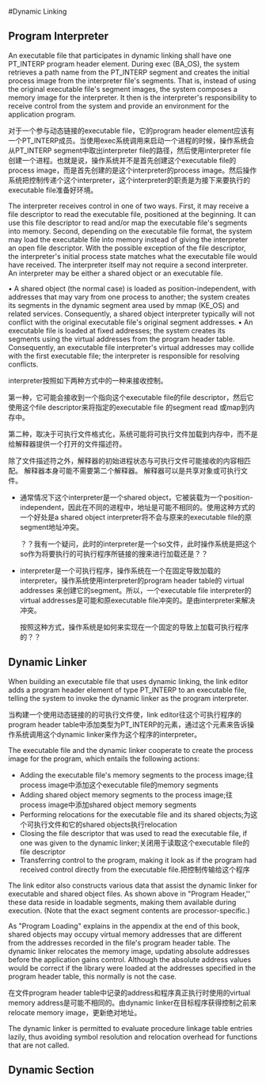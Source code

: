 #Dynamic Linking

## Program Interpreter

An executable file that participates in dynamic linking shall have one  PT_INTERP program
header element. During exec (BA_OS), the system retrieves a path name from the  PT_INTERP
segment and creates the initial process image from the interpreter file's segments. That is,
instead of using the original executable file's segment images, the system composes a memory
image for the interpreter. It then is the interpreter's responsibility to receive control from the
system and provide an environment for the application program.

对于一个参与动态链接的executable file，它的program header element应该有一个PT_INTERP成员。当使用exec系统调用来启动一个进程的时候，操作系统会从PT_INTERP segment中取出interpreter file的路径，然后使用interpreter file创建一个进程。也就是说，操作系统并不是首先创建这个executable file的process image，而是首先创建的是这个interpreter的process image。然后操作系统把控制传递个这个interpreter，这个interpreter的职责是为接下来要执行的executable file准备好环境。

The interpreter receives control in one of two ways. First, it may receive a file descriptor to
read the executable file, positioned at the beginning. It can use this file descriptor to read and/or
map the executable file's segments into memory. Second, depending on the executable file
format, the system may load the executable file into memory instead of giving the interpreter
an open file descriptor. With the possible exception of the file descriptor, the interpreter's initial
process state matches what the executable file would have received. The interpreter itself may
not require a second interpreter. An interpreter may be either a shared object or an executable
file.

• A shared object (the normal case) is loaded as position-independent, with addresses that may
vary from one process to another; the system creates its segments in the dynamic segment area
used by  mmap (KE_OS) and related services. Consequently, a shared object interpreter
typically will not conflict with the original executable file's original segment addresses.
• An executable file is loaded at fixed addresses; the system creates its segments using the virtual
addresses from the program header table. Consequently, an executable file interpreter's virtual
addresses may collide with the first executable file; the interpreter is responsible for resolving
conflicts.

interpreter按照如下两种方式中的一种来接收控制。

第一种，它可能会接收到一个指向这个executable file的file descriptor，然后它使用这个file descriptor来将指定的executable file 的segment read 或map到内存中。

第二种，取决于可执行文件格式化，系统可能将可执行文件加载到内存中，而不是给解释器提供一个打开的文件描述符。

除了文件描述符之外，解释器的初始进程状态与可执行文件可能接收的内容相匹配。 解释器本身可能不需要第二个解释器。 解释器可以是共享对象或可执行文件。

- 通常情况下这个interpreter是一个shared object，它被装载为一个position-independent，因此在不同的进程中，地址是可能不相同的。使用这种方式的一个好处是a shared object interpreter将不会与原来的executable file的原segment地址冲突。

  ？？我有一个疑问，此时的interpreter是一个so文件，此时操作系统是把这个so作为将要执行的可执行程序所链接的搜来进行加载还是？？

- interpreter是一个可执行程序，操作系统在一个在固定导致加载的interpreter。操作系统使用interpreter的program header table的 virtual addresses 来创建它的segment。所以，一个executable file interpreter的virtual addresses是可能和原executable file冲突的。是由interpreter来解决冲突。

  按照这种方式，操作系统是如何来实现在一个固定的导致上加载可执行程序的？？



## Dynamic Linker

When building an executable file that uses dynamic linking, the link editor adds a program
header element of type  PT_INTERP to an executable file, telling the system to invoke the
dynamic linker as the program interpreter.

当构建一个使用动态链接的的可执行文件使，link editor往这个可执行程序的program header table中添加类型为PT_INTERP的元素，通过这个元素来告诉操作系统调用这个dynamic linker来作为这个程序的interpreter。

The executable file and the dynamic linker cooperate to create the process image for the
program, which entails the following actions:

- Adding the executable file's memory segments to the process image;往process image中添加这个executable file的memory segments
- Adding shared object memory segments to the process image;往process image中添加shared object memory segments
- Performing relocations for the executable file and its shared objects;为这个可执行文件和它的shared objects执行relocation
- Closing the file descriptor that was used to read the executable file, if one was given to the dynamic linker;关闭用于读取这个executable file的file descriptor
- Transferring control to the program, making it look as if the program had received control directly from the executable file.把控制传输给这个程序

The link editor also constructs various data that assist the dynamic linker for executable and
shared object files. As shown above in "Program Header,'' these data reside in loadable
segments, making them available during execution. (Note that the exact segment contents are
processor-specific.)

As "Program Loading" explains in the appendix at the end of this book, shared objects may
occupy virtual memory addresses that are different from the addresses recorded in the file's
program header table. The dynamic linker relocates the memory image, updating absolute
addresses before the application gains control. Although the absolute address values would be
correct if the library were loaded at the addresses specified in the program header table, this
normally is not the case.

在文件program header table中记录的address和程序真正执行时使用的virtual memory address是可能不相同的。由dynamic linker在目标程序获得控制之前来relocate memory image，更新绝对地址。

The dynamic linker is permitted to evaluate procedure linkage table entries lazily, thus avoiding
symbol resolution and relocation overhead for functions that are not called.

## Dynamic Section

